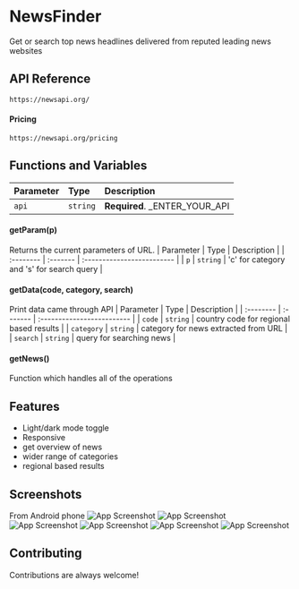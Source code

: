 
# NewsFinder
Get or search top news headlines delivered from reputed leading news websites


## API Reference
```http
https://newsapi.org/
```

#### Pricing 

```http
https://newsapi.org/pricing
```

## Functions and Variables
| Parameter | Type     | Description                |
| :-------- | :------- | :------------------------- |
| `api` | `string` | **Required**. _ENTER_YOUR_API |

#### getParam(p)

Returns the current parameters of URL.
| Parameter | Type     | Description                |
| :-------- | :------- | :------------------------- |
| `p` | `string` | 'c' for category and 's' for search query  |


#### getData(code, category, search)

Print data came through API
| Parameter | Type     | Description                |
| :-------- | :------- | :------------------------- |
| `code` | `string` | country code for regional based results |
| `category` | `string` | category for news extracted from URL |
| `search` | `string` |  query for searching news |

#### getNews()
Function which handles all of the operations


## Features

- Light/dark mode toggle
- Responsive
- get overview of news
- wider range of categories
- regional based results 


## Screenshots
From Android phone 
![App Screenshot](screenshots/Screenshot_2023-03-26-00-00-18-37_f9a7afa717ced9e1fc9be9833291031a.jpg)
![App Screenshot](screenshots/IMG_20230326_000644.jpg)
![App Screenshot](screenshots/IMG_20230326_000631.jpg)
![App Screenshot](screenshots/IMG_20230326_000623.jpg)
![App Screenshot](screenshots/IMG_20230326_000602.jpg)
![App Screenshot](screenshots/IMG_20230326_000548.jpg)


## Contributing

Contributions are always welcome!

